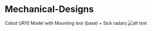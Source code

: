 # Mechanical-Designs
Cobot UR10 Model with Mounting tool (base) + Sick radars
![alt text](https://github.com/rosasg-jose/Mechanical-Designs/blob/master/ur10.JPG) 
